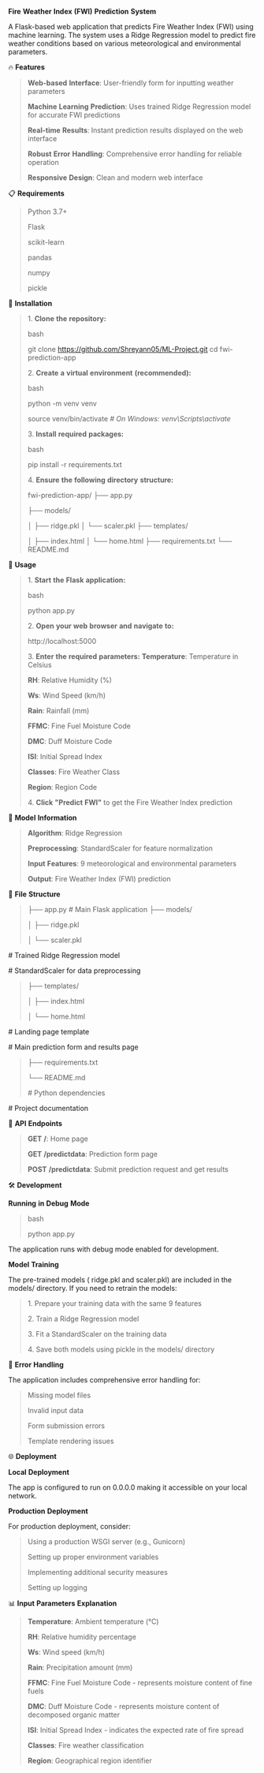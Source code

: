 **Fire** **Weather** **Index** **(FWI)** **Prediction** **System**

A Flask-based web application that predicts Fire Weather Index (FWI)
using machine learning. The system uses a Ridge Regression model to
predict fire weather conditions based on various meteorological and
environmental parameters.

🔥 **Features**

> **Web-based** **Interface**: User-friendly form for inputting weather
> parameters
>
> **Machine** **Learning** **Prediction**: Uses trained Ridge Regression
> model for accurate FWI predictions
>
> **Real-time** **Results**: Instant prediction results displayed on the
> web interface
>
> **Robust** **Error** **Handling**: Comprehensive error handling for
> reliable operation
>
> **Responsive** **Design**: Clean and modern web interface

📋 **Requirements**

> Python 3.7+
>
> Flask
>
> scikit-learn
>
> pandas
>
> numpy
>
> pickle

🚀 **Installation**

> 1\. **Clone** **the** **repository:**
>
> bash
>
> git clone https://github.com/Shreyann05/ML-Project.git cd
> fwi-prediction-app
>
> 2\. **Create** **a** **virtual** **environment** **(recommended):**
>
> bash
>
> python -m venv venv
>
> source venv/bin/activate *\#* *On* *Windows:* *venv\Scripts\activate*
>
> 3\. **Install** **required** **packages:**
>
> bash
>
> pip install -r requirements.txt
>
> 4\. **Ensure** **the** **following** **directory** **structure:**
>
> fwi-prediction-app/ ├── app.py
>
> ├── models/
>
> │ ├── ridge.pkl │ └── scaler.pkl ├── templates/
>
> │ ├── index.html │ └── home.html ├── requirements.txt └── README.md

🎯 **Usage**

> 1\. **Start** **the** **Flask** **application:**
>
> bash
>
> python app.py
>
> 2\. **Open** **your** **web** **browser** **and** **navigate** **to:**
>
> http://localhost:5000
>
> 3\. **Enter** **the** **required** **parameters:** **Temperature**:
> Temperature in Celsius
>
> **RH**: Relative Humidity (%)
>
> **Ws**: Wind Speed (km/h)
>
> **Rain**: Rainfall (mm)
>
> **FFMC**: Fine Fuel Moisture Code
>
> **DMC**: Duff Moisture Code
>
> **ISI**: Initial Spread Index
>
> **Classes**: Fire Weather Class
>
> **Region**: Region Code
>
> 4\. **Click** **"Predict** **FWI"** to get the Fire Weather Index
> prediction

🧠 **Model** **Information**

> **Algorithm**: Ridge Regression
>
> **Preprocessing**: StandardScaler for feature normalization
>
> **Input** **Features**: 9 meteorological and environmental parameters
>
> **Output**: Fire Weather Index (FWI) prediction

📁 **File** **Structure**

> ├── app.py \# Main Flask application ├── models/
>
> │ ├── ridge.pkl
>
> │ └── scaler.pkl

\# Trained Ridge Regression model

\# StandardScaler for data preprocessing

> ├── templates/
>
> │ ├── index.html
>
> │ └── home.html

\# Landing page template

\# Main prediction form and results page

> ├── requirements.txt
>
> └── README.md
>
> \# Python dependencies

\# Project documentation

🔧 **API** **Endpoints**

> **GET** **/**: Home page
>
> **GET** **/predictdata**: Prediction form page
>
> **POST** **/predictdata**: Submit prediction request and get results

🛠 **Development**

**Running** **in** **Debug** **Mode**

> bash
>
> python app.py

The application runs with debug mode enabled for development.

**Model** **Training**

The pre-trained models ( ridge.pkl and scaler.pkl) are included in the
models/ directory. If you need to retrain the models:

> 1\. Prepare your training data with the same 9 features
>
> 2\. Train a Ridge Regression model
>
> 3\. Fit a StandardScaler on the training data
>
> 4\. Save both models using pickle in the models/ directory

🚨 **Error** **Handling**

The application includes comprehensive error handling for:

> Missing model files
>
> Invalid input data
>
> Form submission errors
>
> Template rendering issues

🌐 **Deployment**

**Local** **Deployment**

The app is configured to run on 0.0.0.0 making it accessible on your
local network.

**Production** **Deployment**

For production deployment, consider:

> Using a production WSGI server (e.g., Gunicorn)
>
> Setting up proper environment variables
>
> Implementing additional security measures
>
> Setting up logging

📊 **Input** **Parameters** **Explanation**

> **Temperature**: Ambient temperature (°C)
>
> **RH**: Relative humidity percentage
>
> **Ws**: Wind speed (km/h)
>
> **Rain**: Precipitation amount (mm)
>
> **FFMC**: Fine Fuel Moisture Code - represents moisture content of
> fine fuels
>
> **DMC**: Duff Moisture Code - represents moisture content of
> decomposed organic matter
>
> **ISI**: Initial Spread Index - indicates the expected rate of fire
> spread
>
> **Classes**: Fire weather classification
>
> **Region**: Geographical region identifier




